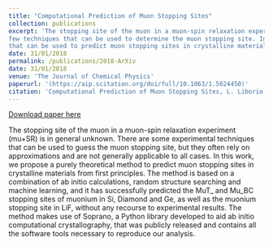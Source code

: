 ```yaml
---
title: "Computational Prediction of Muon Stopping Sites"
collection: publications
excerpt: 'The stopping site of the muon in a muon-spin relaxation experiment (mu+SR) is generally unknown and there
few techniques that can be used to determine the muon stopping site. In this work, we propose a purely theoretical method 
that can be used to predict muon stopping sites in crystalline materials using only computer simulations.' 
date: 31/01/2018
permalink: /publications/2018-ArXiv
date: 31/01/2018
venue: 'The Journal of Chemical Physics'
paperurl: '(https://aip.scitation.org/doi/full/10.1063/1.5024450)'
citation: 'Computational Prediction of Muon Stopping Sites, L. Liborio, S. Sturniolo and D. Jochym, The Journal of Chemical Physics, 148, 134114 (2018)'
---
```


[Download paper here](http://leandro-liborio.github.io/files/paper12.pdf)

The stopping site of the muon in a muon-spin relaxation experiment (mu+SR) is in general unknown. 
There are some experimental techniques that can be used to guess the muon stopping site, but they often rely on approximations
and are not generally applicable to all cases. In this work, we propose a purely theoretical method to predict 
muon stopping sites in crystalline materials from first principles. The method is based on a combination of 
ab initio calculations, random structure searching and machine learning, and it has successfully predicted the
MuT_ and Mu_BC stopping sites of muonium in Si, Diamond and Ge, as well as the muonium stopping site in LiF, without 
any recourse to experimental results. The method makes use of Soprano, a Python library developed to aid ab initio
computational crystallography,
that was publicly released and contains all the software tools necessary to reproduce our analysis. 
